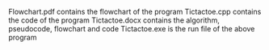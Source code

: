 Flowchart.pdf contains the flowchart of the program
Tictactoe.cpp contains the code of the program
Tictactoe.docx contains the algorithm, pseudocode, flowchart and code
Tictactoe.exe is the run file of the above program
